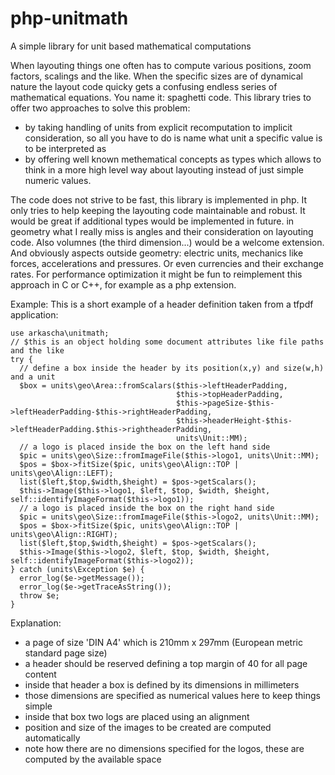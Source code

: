 php-unitmath
=========

A simple library for unit based mathematical computations

When layouting things one often has to compute various positions, zoom factors, scalings and the like. 
When the specific sizes are of dynamical nature the layout code quicky gets a confusing endless series of mathematical equations. You name it: spaghetti code. 
This library tries to offer two approaches to solve this problem: 
* by taking handling of units from explicit recomputation to implicit consideration, so all you have to do is name what unit a specific value is to be interpreted as
* by offering well known methematical concepts as types which allows to think in a more high level way about layouting instead of just simple numeric values. 

The code does not strive to be fast, this library is implemented in php. It only tries to help keeping the layouting code maintainable and robust. 
It would be great if additional types would be implemented in future. in geometry what I really miss is angles and their consideration on layouting code. Also volumnes (the third dimension...) would be a welcome extension. And obviously aspects outside geometry: electric units, mechanics like forces, accelerations and pressures. Or even currencies and their exchange rates. 
For performance optimization it might be fun to reimplement this approach in C or C++, for example as a php extension. 

Example: 
This is a short example of a header definition taken from a tfpdf application: 

    use arkascha\unitmath;
    // $this is an object holding some document attributes like file paths and the like
    try {
      // define a box inside the header by its position(x,y) and size(w,h) and a unit
      $box = units\geo\Area::fromScalars($this->leftHeaderPadding, 
                                         $this->topHeaderPadding, 
                                         $this->pageSize-$this->leftHeaderPadding-$this->rightHeaderPadding,
                                         $this->headerHeight-$this->leftHeaderPadding.$this->rightheaderPadding,
                                         units\Unit::MM);
      // a logo is placed inside the box on the left hand side
      $pic = units\geo\Size::fromImageFile($this->logo1, units\Unit::MM);
      $pos = $box->fitSize($pic, units\geo\Align::TOP | units\geo\Align::LEFT);
      list($left,$top,$width,$height) = $pos->getScalars();
      $this->Image($this->logo1, $left, $top, $width, $height, self::identifyImageFormat($this->logo1));
      // a logo is placed inside the box on the right hand side
      $pic = units\geo\Size::fromImageFile($this->logo2, units\Unit::MM);
      $pos = $box->fitSize($pic, units\geo\Align::TOP | units\geo\Align::RIGHT);
      list($left,$top,$width,$height) = $pos->getScalars();
      $this->Image($this->logo2, $left, $top, $width, $height, self::identifyImageFormat($this->logo2));
    } catch (units\Exception $e) {
      error_log($e->getMessage());
      error_log($e->getTraceAsString());
      throw $e;
    }

Explanation: 
- a page of size 'DIN A4' which is 210mm x 297mm (European metric standard page size)
- a header should be reserved defining a top margin of 40 for all page content
- inside that header a box is defined by its dimensions in millimeters
- those dimensions are specified as numerical values here to keep things simple
- inside that box two logs are placed using an alignment
- position and size of the images to be created are computed automatically
- note how there are no dimensions specified for the logos, these are computed by the available space
